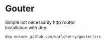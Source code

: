 # Gouter
Simple not necessarily http router.  
Installation with dep:
```go
dep ensure github.com/earlcherry/gouter/src
```
